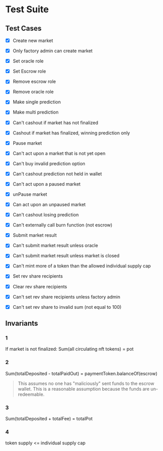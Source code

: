 
# Test Suite


## Test Cases

- [X] Create new market
- [X] Only factory admin can create market
- [X] Set oracle role
- [X] Set Escrow role
- [X] Remove escrow role
- [X] Remove oracle role
- [X] Make single prediction
- [X] Make multi prediction
- [X] Can't cashout if market has not finalized
- [X] Cashout if market has finalized, winning prediction only
- [X] Pause market
- [X] Can't act upon a market that is not yet open
- [X] Can't buy invalid prediction option
- [X] Can't cashout prediction not held in wallet
- [X] Can't act upon a paused market
- [X] unPause market
- [X] Can act upon an unpaused market
- [X] Can't cashout losing prediction
- [X] Can't externally call burn function (not escrow)
- [X] Submit market result
- [X] Can't submit market result unless oracle
- [X] Can't submit market result unless market is closed
- [X] Can't mint more of a token than the allowed individual supply cap
- [X] Set rev share recipients
- [X] Clear rev share recipients
- [X] Can't set rev share recipients unless factory admin
- [X] Can't set rev share to invalid sum (not equal to 100)


## Invariants

### 1
If market is not finalized: Sum(all circulating nft tokens) = pot

### 2
Sum(totalDeposited - totalPaidOut) = paymentToken.balanceOf(escrow)

> This assumes no one has "maliciously" sent funds to the escrow wallet. This is a reasonable assumption because 
the funds are un-redeemable.

### 3
Sum(totalDeposited + totalFee) = totalPot

### 4
token supply <= individual supply cap